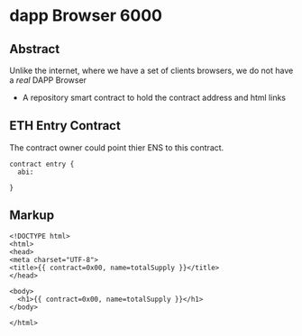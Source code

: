 # dapp Browser 6000

## Abstract
Unlike the internet, where we have a set of clients browsers, we do not have a *real* DAPP Browser

* A repository smart contract to hold the contract address and html links

## ETH Entry Contract

The contract owner could point thier ENS to this contract.

```
contract entry {
  abi:
  
}
```

## Markup

```
<!DOCTYPE html>
<html>
<head>
<meta charset="UTF-8">
<title>{{ contract=0x00, name=totalSupply }}</title>
</head>

<body>
  <h1>{{ contract=0x00, name=totalSupply }}</h1>
</body>

</html>
```
